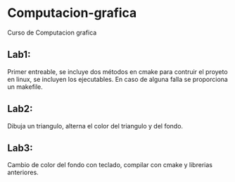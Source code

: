 # Computacion-grafica
Curso de Computacion grafica

## Lab1:
Primer entreable, se incluye dos métodos en cmake para contruir el proyeto en linux, se incluyen los ejecutables. En caso de alguna falla se proporciona un makefile. 

## Lab2:
Dibuja un triangulo, alterna el color del triangulo y del fondo.

## Lab3:
Cambio de color del fondo con teclado, compilar con cmake y librerias anteriores.
